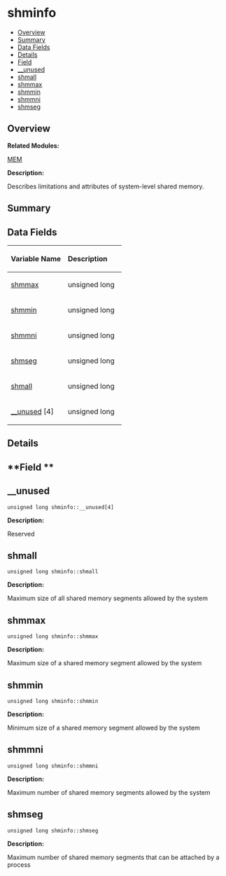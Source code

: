 # shminfo<a name="EN-US_TOPIC_0000001055039564"></a>

-   [Overview](#section764815373165637)
-   [Summary](#section1169491627165637)
-   [Data Fields](#pub-attribs)
-   [Details](#section747444635165637)
-   [Field](#section1868399011165637)
-   [\_\_unused](#a68b65a802c7b3bc6d911ed41808203ef)
-   [shmall](#a4b74fbc85e2805f7b99f6aecde00c570)
-   [shmmax](#a2d7778854ce2e55499a2036da769905a)
-   [shmmin](#a9940d32ac5484be0f5df79296d9bc97a)
-   [shmmni](#a084bc8449e6683ede60a6445255d14bd)
-   [shmseg](#a11ee1150ca8aaad294c17fe939f35688)

## **Overview**<a name="section764815373165637"></a>

**Related Modules:**

[MEM](mem.md)

**Description:**

Describes limitations and attributes of system-level shared memory. 

## **Summary**<a name="section1169491627165637"></a>

## Data Fields<a name="pub-attribs"></a>

<a name="table1687518525165637"></a>
<table><thead align="left"><tr id="row1444592544165637"><th class="cellrowborder" valign="top" width="50%" id="mcps1.1.3.1.1"><p id="p1349301954165637"><a name="p1349301954165637"></a><a name="p1349301954165637"></a>Variable Name</p>
</th>
<th class="cellrowborder" valign="top" width="50%" id="mcps1.1.3.1.2"><p id="p972001067165637"><a name="p972001067165637"></a><a name="p972001067165637"></a>Description</p>
</th>
</tr>
</thead>
<tbody><tr id="row752017582165637"><td class="cellrowborder" valign="top" width="50%" headers="mcps1.1.3.1.1 "><p id="p1655303934165637"><a name="p1655303934165637"></a><a name="p1655303934165637"></a><a href="shminfo.md#a2d7778854ce2e55499a2036da769905a">shmmax</a></p>
</td>
<td class="cellrowborder" valign="top" width="50%" headers="mcps1.1.3.1.2 "><p id="p886963319165637"><a name="p886963319165637"></a><a name="p886963319165637"></a>unsigned long </p>
</td>
</tr>
<tr id="row1838668115165637"><td class="cellrowborder" valign="top" width="50%" headers="mcps1.1.3.1.1 "><p id="p1590284906165637"><a name="p1590284906165637"></a><a name="p1590284906165637"></a><a href="shminfo.md#a9940d32ac5484be0f5df79296d9bc97a">shmmin</a></p>
</td>
<td class="cellrowborder" valign="top" width="50%" headers="mcps1.1.3.1.2 "><p id="p753499164165637"><a name="p753499164165637"></a><a name="p753499164165637"></a>unsigned long </p>
</td>
</tr>
<tr id="row262911906165637"><td class="cellrowborder" valign="top" width="50%" headers="mcps1.1.3.1.1 "><p id="p1230781778165637"><a name="p1230781778165637"></a><a name="p1230781778165637"></a><a href="shminfo.md#a084bc8449e6683ede60a6445255d14bd">shmmni</a></p>
</td>
<td class="cellrowborder" valign="top" width="50%" headers="mcps1.1.3.1.2 "><p id="p354399726165637"><a name="p354399726165637"></a><a name="p354399726165637"></a>unsigned long </p>
</td>
</tr>
<tr id="row1651544211165637"><td class="cellrowborder" valign="top" width="50%" headers="mcps1.1.3.1.1 "><p id="p987008679165637"><a name="p987008679165637"></a><a name="p987008679165637"></a><a href="shminfo.md#a11ee1150ca8aaad294c17fe939f35688">shmseg</a></p>
</td>
<td class="cellrowborder" valign="top" width="50%" headers="mcps1.1.3.1.2 "><p id="p643027796165637"><a name="p643027796165637"></a><a name="p643027796165637"></a>unsigned long </p>
</td>
</tr>
<tr id="row1472178946165637"><td class="cellrowborder" valign="top" width="50%" headers="mcps1.1.3.1.1 "><p id="p837185467165637"><a name="p837185467165637"></a><a name="p837185467165637"></a><a href="shminfo.md#a4b74fbc85e2805f7b99f6aecde00c570">shmall</a></p>
</td>
<td class="cellrowborder" valign="top" width="50%" headers="mcps1.1.3.1.2 "><p id="p1484635494165637"><a name="p1484635494165637"></a><a name="p1484635494165637"></a>unsigned long </p>
</td>
</tr>
<tr id="row408052266165637"><td class="cellrowborder" valign="top" width="50%" headers="mcps1.1.3.1.1 "><p id="p1404758276165637"><a name="p1404758276165637"></a><a name="p1404758276165637"></a><a href="shminfo.md#a68b65a802c7b3bc6d911ed41808203ef">__unused</a> [4]</p>
</td>
<td class="cellrowborder" valign="top" width="50%" headers="mcps1.1.3.1.2 "><p id="p243982112165637"><a name="p243982112165637"></a><a name="p243982112165637"></a>unsigned long </p>
</td>
</tr>
</tbody>
</table>

## **Details**<a name="section747444635165637"></a>

## **Field **<a name="section1868399011165637"></a>

## \_\_unused<a name="a68b65a802c7b3bc6d911ed41808203ef"></a>

```
unsigned long shminfo::__unused[4]
```

 **Description:**

Reserved 

## shmall<a name="a4b74fbc85e2805f7b99f6aecde00c570"></a>

```
unsigned long shminfo::shmall
```

 **Description:**

Maximum size of all shared memory segments allowed by the system 

## shmmax<a name="a2d7778854ce2e55499a2036da769905a"></a>

```
unsigned long shminfo::shmmax
```

 **Description:**

Maximum size of a shared memory segment allowed by the system 

## shmmin<a name="a9940d32ac5484be0f5df79296d9bc97a"></a>

```
unsigned long shminfo::shmmin
```

 **Description:**

Minimum size of a shared memory segment allowed by the system 

## shmmni<a name="a084bc8449e6683ede60a6445255d14bd"></a>

```
unsigned long shminfo::shmmni
```

 **Description:**

Maximum number of shared memory segments allowed by the system 

## shmseg<a name="a11ee1150ca8aaad294c17fe939f35688"></a>

```
unsigned long shminfo::shmseg
```

 **Description:**

Maximum number of shared memory segments that can be attached by a process 

